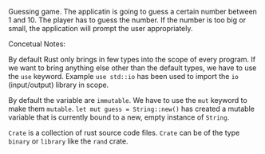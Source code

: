 Guessing game. The applicatin is going to guess a certain number between 1 and 10. The player has to guess the number. If the number is too big or small, the application will prompt the user appropriately.

Concetual Notes:

By default Rust only brings in few types into the scope of every program. If we want to bring anything else other than the default types, we have to use the `use` keyword. Example `use std::io` has been used to import the `io` (input/output) library in scope.

By default the variable are `immutable`. We have to use the `mut` keyword to make them `mutable`. `let mut guess = String::new()` has created a mutable variable that is currently bound to a new, empty instance of `String`.

`Crate` is a collection of rust source code files. `Crate` can be of the type `binary` or `library` like the `rand` crate.
